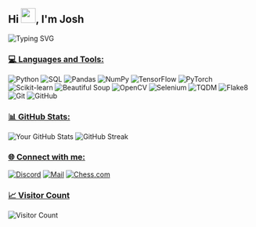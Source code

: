 ## Hi <img src="https://raw.githubusercontent.com/MartinHeinz/MartinHeinz/master/wave.gif" width="30px" height="30px">, I'm Josh 



![Typing SVG](https://readme-typing-svg.demolab.com/?lines=Currently+becoming+a+Data+Scientist+%26+Ai+Specialist+-;Lets+grow+together!+%3C3) 

### <u>💻 Languages and Tools:</u>
![Python](https://img.shields.io/badge/-Python-black?style=flat&logo=python)
![SQL](https://img.shields.io/badge/-SQL-black?style=flat&logo=sqlite)
![Pandas](https://img.shields.io/badge/-Pandas-black?style=flat&logo=pandas)
![NumPy](https://img.shields.io/badge/-NumPy-black?style=flat&logo=numpy)
![TensorFlow](https://img.shields.io/badge/-TensorFlow-black?style=flat&logo=tensorflow)
![PyTorch](https://img.shields.io/badge/-PyTorch-black?style=flat&logo=pytorch)
![Scikit-learn](https://img.shields.io/badge/-Scikit--learn-black?style=flat&logo=scikit-learn)
![Beautiful Soup](https://img.shields.io/badge/-Beautiful%20Soup-black?style=flat&logo=beautifulsoup4)
![OpenCV](https://img.shields.io/badge/-OpenCV-black?style=flat&logo=opencv)
![Selenium](https://img.shields.io/badge/-Selenium-black?style=flat&logo=selenium)
![TQDM](https://img.shields.io/badge/-TQDM-black?style=flat&logo=tqdm)
![Flake8](https://img.shields.io/badge/-Flake8-black?style=flat&logo=flake8)
![Git](https://img.shields.io/badge/-Git-black?style=flat&logo=git)
![GitHub](https://img.shields.io/badge/-GitHub-black?style=flat&logo=github)

### <u>📊 GitHub Stats:</u>
![Your GitHub Stats](https://github-readme-stats.vercel.app/api?username=Jxshyz&show_icons=true&theme=radical)
![GitHub Streak](https://github-readme-streak-stats.herokuapp.com/?user=Jxshyz&theme=radical)

### <u>🌐 Connect with me:</u>
[![Discord](https://img.shields.io/badge/Discord-7289DA?style=flat&logo=discord&logoColor=white)](https://discord.com/users/your-discord-id)
[![Mail](https://img.shields.io/badge/Yahoo%20Mail-6001D2?style=flat&logo=yahoo&logoColor=white)](mailto:Joschua.Schramm@yahoo.com)
[![Chess.com](https://img.shields.io/badge/Chess.com-FFCC00?style=flat&logo=chess.com&logoColor=black)](https://www.chess.com/member/sudo_su_me)

### <u>📈 Visitor Count</u>
![Visitor Count](https://visitor-badge.laobi.icu/badge?page_id=Jxshyz.Jxshyz)
